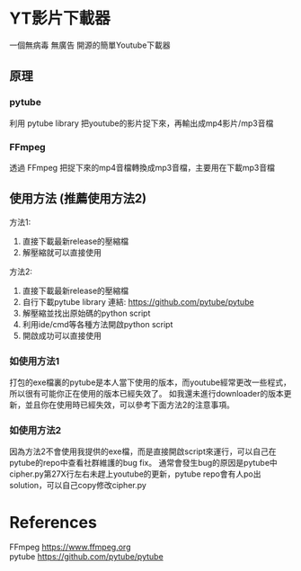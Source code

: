 # YT影片下載器
一個無病毒 無廣告 開源的簡單Youtube下載器

## 原理
### pytube
利用 pytube library 把youtube的影片捉下來，再輸出成mp4影片/mp3音檔

### FFmpeg
透過 FFmpeg 把捉下來的mp4音檔轉換成mp3音檔，主要用在下載mp3音檔

## 使用方法 (推薦使用方法2)
方法1:
1. 直接下載最新release的壓縮檔
2. 解壓縮就可以直接使用

方法2:
1. 直接下載最新release的壓縮檔
2. 自行下載pytube library 連結: https://github.com/pytube/pytube
3. 解壓縮並找出原始碼的python script
4. 利用ide/cmd等各種方法開啟python script
5. 開啟成功可以直接使用
   
### 如使用方法1
打包的exe檔裏的pytube是本人當下使用的版本，而youtube經常更改一些程式，所以很有可能你正在使用的版本已經失效了。
如我還未進行downloader的版本更新，並且你在使用時已經失效，可以參考下面方法2的注意事項。
### 如使用方法2
因為方法2不會使用我提供的exe檔，而是直接開啟script來運行，可以自己在pytube的repo中查看社群維護的bug fix。
通常會發生bug的原因是pytube中cipher.py第27X行左右未趕上youtube的更新，pytube repo會有人po出solution，可以自己copy修改cipher.py

# References
FFmpeg https://www.ffmpeg.org <br />
pytube https://github.com/pytube/pytube
